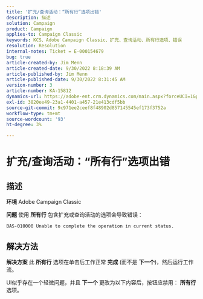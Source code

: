 ```yaml
---
title: '扩充/查询活动：“所有行”选项出错'
description: 描述
solution: Campaign
product: Campaign
applies-to: Campaign Classic
keywords: KCS、Adobe Campaign Classic、扩充、查询活动、所有行选项、错误
resolution: Resolution
internal-notes: Ticket = E-000154679
bug: true
article-created-by: Jim Menn
article-created-date: 9/30/2022 8:18:39 AM
article-published-by: Jim Menn
article-published-date: 9/30/2022 8:31:45 AM
version-number: 3
article-number: KA-15812
dynamics-url: https://adobe-ent.crm.dynamics.com/main.aspx?forceUCI=1&pagetype=entityrecord&etn=knowledgearticle&id=85aa3c7c-9840-ed11-9db1-0022480866ad
exl-id: 3820ee49-23a1-4401-a457-21e413cdf5bb
source-git-commit: 9c971ee2ceef8f48902d857145545ef173f3752a
workflow-type: tm+mt
source-wordcount: '93'
ht-degree: 3%

---
```


# 扩充/查询活动：“所有行”选项出错

## 描述


<b>环境</b>
Adobe Campaign Classic

<b>问题</b>
使用 <b>所有行</b> 包含扩充或查询活动的选项会导致错误：


```
BAS-010000 Unable to complete the operation in current status.
```



## 解决方法


<b>解决方案</b>
此 <b>所有行</b> 选项在单击后工作正常 <b>完成</b> (而不是 <b>下一个</b>)，然后运行工作流。

UI似乎存在一个轻微问题，并且 <b>下一个</b> 更改为以下内容后，按钮应禁用： <b>所有行</b> 选项。
